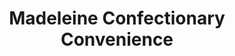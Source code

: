 ---
title: "Madeleine Confectionary Convenience"
url: /kingston/madeleine-confectionary-convenience/
shop: Süßwaren
---